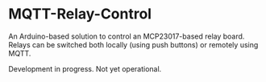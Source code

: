 # MQTT-Relay-Control

An Arduino-based solution to control an MCP23017-based relay board. Relays
can be switched both locally (using push buttons) or remotely using MQTT.

Development in progress. Not yet operational.
